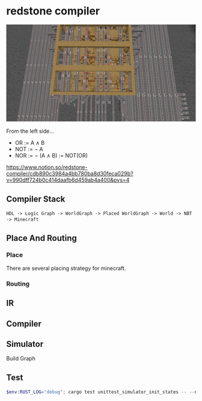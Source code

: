 # redstone compiler

![](image.png)

From the left side...

- OR := A ∧ B
- NOT := ¬ A
- NOR := ¬ (A ∧ B) := NOT(OR)

https://www.notion.so/redstone-compiler/cdb890c3984a4bb780ba8d30feca029b?v=990dff724b0c414daafb6d459ab4a400&pvs=4

## Compiler Stack

```
HDL -> Logic Graph -> WorldGraph -> Placed WorldGraph -> World -> NBT -> Minecraft
```

## Place And Routing

### Place

There are several placing strategy for minecraft.

### Routing

## IR

## Compiler

## Simulator

Build Graph

## Test

```ps1
$env:RUST_LOG="debug"; cargo test unittest_simulator_init_states -- --nocapture
```
